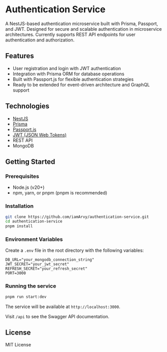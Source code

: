 
# Authentication Service

A NestJS-based authentication microservice built with Prisma, Passport, and JWT. Designed for secure and scalable authentication in microservice architectures. Currently supports REST API endpoints for user authentication and authorization.

## Features

- User registration and login with JWT authentication
- Integration with Prisma ORM for database operations
- Built with Passport.js for flexible authentication strategies
- Ready to be extended for event-driven architecture and GraphQL support

## Technologies

- [NestJS](https://nestjs.com/)
- [Prisma](https://www.prisma.io/)
- [Passport.js](http://www.passportjs.org/)
- [JWT (JSON Web Tokens)](https://jwt.io/)
- REST API
- MongoDB

## Getting Started

### Prerequisites

- Node.js (v20+)
- npm, yarn, or pnpm (pnpm is recommended)

### Installation

```bash
git clone https://github.com/iamArvy/authentication-service.git
cd authentication-service
pnpm install
```

### Environment Variables

Create a `.env` file in the root directory with the following variables:

```
DB_URL="your_mongodb_connection_string"
JWT_SECRET="your_jwt_secret"
REFRESH_SECRET="your_refresh_secret"
PORT=3000
```

### Running the service

```bash
pnpm run start:dev
```

The service will be available at `http://localhost:3000`.

Visit `/api` to see the Swagger API documentation.

## License

MIT License

